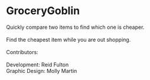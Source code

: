 # GroceryGoblin
Quickly compare two items to find which one is cheaper.
<br>
<br>
Find the cheapest item while you are out shopping.
<br>
<br>
Contributors:
<br>
<br>
Development: Reid Fulton
<br>
Graphic Design: Molly Martin
